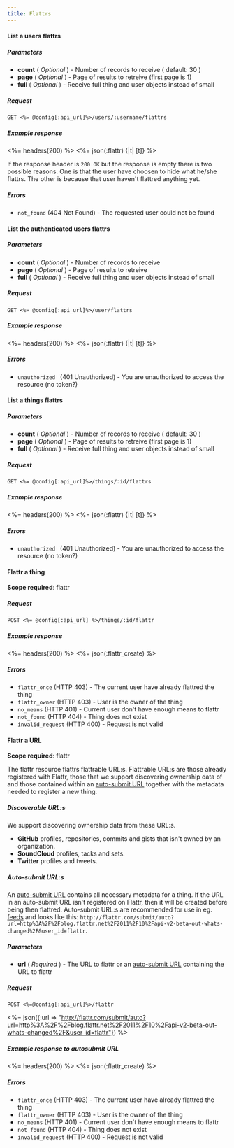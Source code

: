 ```yaml
---
title: Flattrs
---
```


#### List a users flattrs

##### Parameters

- **count** ( _Optional_ ) - Number of records to receive ( default: 30 )
- **page** ( _Optional_ ) - Page of results to retreive (first page is 1)
- **full** ( _Optional_ ) - Receive full thing and user objects instead of small

##### Request
```
GET <%= @config[:api_url]%>/users/:username/flattrs
```

##### Example response
<%= headers(200) %>
<%= json(:flattr) {|t| [t]} %>

If the response header is `200 OK` but the response is empty there is two possible reasons. One is that the user have choosen to hide what he/she flattrs. The other is because that user haven't flattred anything yet.
##### Errors

* `not_found` (404 Not Found) - The requested user could not be found

####  List the authenticated users flattrs

##### Parameters

- **count** ( _Optional_ ) - Number of records to receive
- **page** ( _Optional_ ) - Page of results to retreive
- **full** ( _Optional_ ) - Receive full thing and user objects instead of small

##### Request
```
GET <%= @config[:api_url]%>/user/flattrs
```

##### Example response
<%= headers(200) %>
<%= json(:flattr) {|t| [t]} %>

##### Errors

* `unauthorized ` (401 Unauthorized) - You are unauthorized to access the resource (no token?)

#### List a things flattrs

##### Parameters

- **count** ( _Optional_ ) - Number of records to receive ( default: 30 )
- **page** ( _Optional_ ) - Page of results to retreive (first page is 1)
- **full** ( _Optional_ ) - Receive full thing and user objects instead of small

##### Request
```
GET <%= @config[:api_url]%>/things/:id/flattrs
```

##### Example response
<%= headers(200) %>
<%= json(:flattr) {|t| [t]} %>

##### Errors

* `unauthorized ` (401 Unauthorized) - You are unauthorized to access the resource (no token?)

#### Flattr a thing

**Scope required**: flattr

##### Request
```
POST <%= @config[:api_url] %>/things/:id/flattr
```

##### Example response
<%= headers(200) %>
<%= json(:flattr_create) %>

##### Errors

* `flattr_once` (HTTP 403) - The current user have already flattred
  the thing
* `flattr_owner` (HTTP 403) - User is the owner of the thing
* `no_means` (HTTP 401) - Current user don't have enough means to flattr
* `not_found` (HTTP 404) - Thing does not exist
* `invalid_request` (HTTP 400) - Request is not valid

#### Flattr a URL

**Scope required**: flattr

The flattr resource flattrs flattrable URL:s. Flattrable URL:s are those already registered with Flattr, those that we support discovering ownership data of and those contained within an [auto-submit URL](/auto-submit) together with the metadata needed to register a new thing.

##### Discoverable URL:s

We support discovering ownership data from these URL:s.

* **GitHub** profiles, repositories, commits and gists that isn't owned by an organization.
* **SoundCloud** profiles, tacks and sets.
* **Twitter** profiles and tweets.

##### Auto-submit URL:s

An [auto-submit URL](/auto-submit) contains all necessary metadata for a thing. If the URL in an auto-submit URL isn't registered on Flattr, then it will be created before being then flattred. Auto-submit URL:s are recommended for use in eg. [feeds](/feed/) and looks like this: `http://flattr.com/submit/auto?url=http%3A%2F%2Fblog.flattr.net%2F2011%2F10%2Fapi-v2-beta-out-whats-changed%2F&user_id=flattr`.

##### Parameters

- **url** ( _Required_ ) - The URL to flattr or an [auto-submit URL](/auto-submit) containing the URL to flattr

##### Request
```
POST <%=@config[:api_url]%>/flattr
```
<%= json({:url => "http://flattr.com/submit/auto?url=http%3A%2F%2Fblog.flattr.net%2F2011%2F10%2Fapi-v2-beta-out-whats-changed%2F&user_id=flattr"}) %>

##### Example response to autosubmit URL

<%= headers(200) %>
<%= json(:flattr_create) %>

##### Errors

* `flattr_once` (HTTP 403) - The current user have already flattred
  the thing
* `flattr_owner` (HTTP 403) - User is the owner of the thing
* `no_means` (HTTP 401) - Current user don't have enough means to flattr
* `not_found` (HTTP 404) - Thing does not exist
* `invalid_request` (HTTP 400) - Request is not valid
